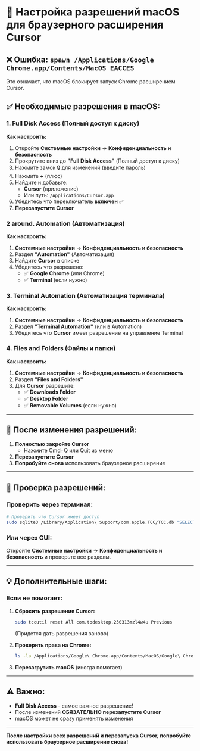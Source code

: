 # 🔧 Настройка разрешений macOS для браузерного расширения Cursor

## ❌ Ошибка: `spawn /Applications/Google Chrome.app/Contents/MacOS EACCES`

Это означает, что macOS блокирует запуск Chrome расширением Cursor.

## ✅ Необходимые разрешения в macOS:

### 1. **Full Disk Access (Полный доступ к диску)**

**Как настроить:**
1. Откройте **Системные настройки** → **Конфиденциальность и безопасность**
2. Прокрутите вниз до **"Full Disk Access"** (Полный доступ к диску)
3. Нажмите замок 🔒 для изменений (введите пароль)
4. Нажмите **+** (плюс)
5. Найдите и добавьте:
   - **Cursor** (приложение)
   - Или путь: `/Applications/Cursor.app`
6. Убедитесь что переключатель **включен** ✅
7. **Перезапустите Cursor**

### 2 around. **Automation (Автоматизация)**

**Как настроить:**
1. **Системные настройки** → **Конфиденциальность и безопасность**
2. Раздел **"Automation"** (Автоматизация)
3. Найдите **Cursor** в списке
4. Убедитесь что разрешено:
   - ✅ **Google Chrome** (или Chrome)
   - ✅ **Terminal** (если нужно)

### 3. **Terminal Automation (Автоматизация терминала)**

**Как настроить:**
1. **Системные настройки** → **Конфиденциальность и безопасность**
2. Раздел **"Terminal Automation"** (или в Automation)
3. Убедитесь что **Cursor** имеет разрешение на управление Terminal

### 4. **Files and Folders (Файлы и папки)**

**Как настроить:**
1. **Системные настройки** → **Конфиденциальность и безопасность**
2. Раздел **"Files and Folders"**
3. Для **Cursor** разрешите:
   - ✅ **Downloads Folder**
   - ✅ **Desktop Folder**
   - ✅ **Removable Volumes** (если нужно)

---

## 🔄 После изменения разрешений:

1. **Полностью закройте Cursor**
   - Нажмите Cmd+Q или Quit из меню
2. **Перезапустите Cursor**
3. **Попробуйте снова** использовать браузерное расширение

---

## 🧪 Проверка разрешений:

### Проверить через терминал:
```bash
# Проверить что Cursor имеет доступ
sudo sqlite3 /Library/Application\ Support/com.apple.TCC/TCC.db "SELECT service, client, allowed FROM access WHERE client LIKE '%Cursor%';"

```

### Или через GUI:
Откройте **Системные настройки** → **Конфиденциальность и безопасность** и проверьте все разделы.

---

## 💡 Дополнительные шаги:

### Если не помогает:

1. **Сбросить разрешения Cursor:**
   ```bash
   sudo tccutil reset All com.todesktop.230313mzl4w4u Previous
   ```
   (Придется дать разрешения заново)

2. **Проверить права на Chrome:**
   ```bash
   ls -la /Applications/Google\ Chrome.app/Contents/MacOS/Google\ Chrome
   ```

3. **Перезагрузить macOS** (иногда помогает)

---

## ⚠️ Важно:

- **Full Disk Access** - самое важное разрешение!
- После изменений **ОБЯЗАТЕЛЬНО перезапустите Cursor**
- macOS может не сразу применять изменения

---

**После настройки всех разрешений и перезапуска Cursor, попробуйте использовать браузерное расширение снова!**

